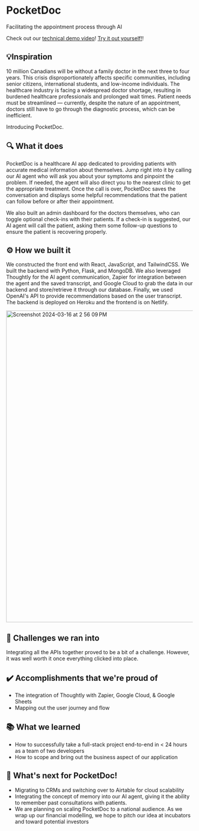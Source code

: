 # PocketDoc

Facilitating the appointment process through AI

Check out our [technical demo video](https://www.youtube.com/watch?v=iepbyKEVYv4)!
[Try it out yourself!](https://65f5ea72cdbd16f01b5324d7--transcendent-quokka-1b2700.netlify.app/)!

## 💡Inspiration

10 million Canadians will be without a family doctor in the next three to four years.​ This crisis disproportionately affects specific communities, including senior citizens, international students, and low-income individuals.​ The healthcare industry is facing a widespread doctor shortage, resulting in burdened healthcare professionals and prolonged wait times. Patient needs must be streamlined — currently, despite the nature of an appointment, doctors still have to go through the diagnostic process, which can be inefficient.​

Introducing PocketDoc.

## 🔍 What it does

PocketDoc is a healthcare AI app dedicated to providing patients with accurate medical information about themselves. Jump right into it by calling our AI agent who will ask you about your symptoms and pinpoint the problem. If needed, the agent will also direct you to the nearest clinic to get the appropriate treatment. Once the call is over, PocketDoc saves the conversation and displays some helpful recommendations that the patient can follow before or after their appointment.

We also built an admin dashboard for the doctors themselves, who can toggle optional check-ins with their patients. If a check-in is suggested, our AI agent will call the patient, asking them some follow-up questions to ensure the patient is recovering properly.

## ⚙️ How we built it

We constructed the front end with React, JavaScript, and TailwindCSS. We built the backend with Python, Flask, and MongoDB. We also leveraged Thoughtly for the AI agent communication, Zapier for integration between the agent and the saved transcript, and Google Cloud to grab the data in our backend and store/retrieve it through our database. Finally, we used OpenAI's API to provide recommendations based on the user transcript. The backend is deployed on Heroku and the frontend is on Netlify.

<img width="841" alt="Screenshot 2024-03-16 at 2 56 09 PM" src="https://github.com/Ezzhingy/pocketdoc/assets/86681988/40689c70-9358-49ae-9da5-a3998c86e7bb">

## 🚧 Challenges we ran into

Integrating all the APIs together proved to be a bit of a challenge. However, it was well worth it once everything clicked into place.

## ✔️ Accomplishments that we're proud of

<ul>
  <li>The integration of Thoughtly with Zapier, Google Cloud, & Google Sheets</li>
  <li>Mapping out the user journey and flow</li>
</ul>

## 📚 What we learned

<ul>
<li>How to successfully take a full-stack project end-to-end in < 24 hours as a team of two developers</li>
<li>How to scope and bring out the business aspect of our application</li>
</ul>

## 🔭 What's next for PocketDoc!

<ul>
<li>Migrating to CRMs and switching over to Airtable for cloud scalability</li>
<li>Integrating the concept of memory into our AI agent, giving it the ability to remember past consultations with patients.</li>
<li>We are planning on scaling PocketDoc to a national audience. As we wrap up our financial modelling, we hope to pitch our idea at incubators and toward potential investors</li>
</ul>
